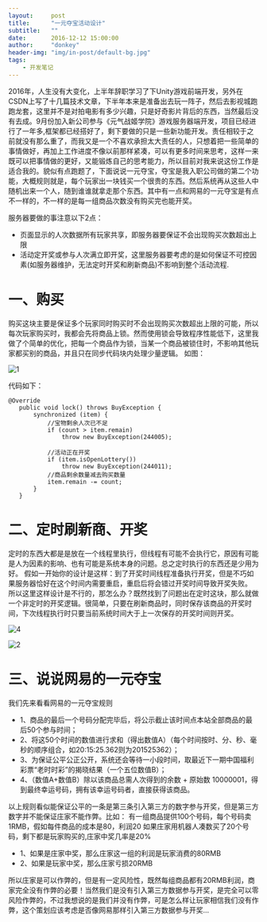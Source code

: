 ```yaml
---
layout:     post
title:      "一元夺宝活动设计"
subtitle:   ""
date:       2016-12-12 15:00:00
author:     "donkey"
header-img: "img/in-post/default-bg.jpg"
tags:
    - 开发笔记
---
```

   
   2016年，人生没有大变化，上半年辞职学习了下Unity游戏前端开发，另外在CSDN上写了十几篇技术文章，下半年本来是准备出去玩一阵子，然后去影视城跑跑龙套，这里并不是对拍电影有多少兴趣，只是好奇影片背后的东西，当然最后没有去成。9月份加入新公司参与《元气战姬学院》游戏服务器端开发，项目已经进行了一年多,框架都已经搭好了，剩下要做的只是一些新功能开发。责任相较于之前就没有那么重了，而我又是一个不喜欢承担太大责任的人，只想着把一些简单的事情做好，再加上工作进度不像以前那样紧凑，可以有更多时间来思考，这样一来既可以把事情做的更好，又能锻炼自己的思考能力，所以目前对我来说这份工作是适合我的。貌似有点跑题了，下面说说一元夺宝，夺宝是我入职公司做的第二个功能，大概规则就是，每个玩家出一块钱买一个很贵的东西。然后系统再从这些人中随机出来一个人，随到谁谁就拿走那个东西。其中有一点和网易的一元夺宝是有点不一样的，不一样的是每一组商品次数没有购买完也能开奖。
   
  服务器要做的事注意以下2点：
  * 页面显示的人次数据所有玩家共享，即服务器要保证不会出现购买次数超出上限
  * 活动定开奖或参与人次满立即开奖，这里服务器要考虑的是如何保证不可控因素(如服务器维护，无法定时开奖和刷新商品)不影响到整个活动流程.
   
# 一、购买

   购买这块主要是保证多个玩家同时购买时不会出现购买次数超出上限的可能，所以每次玩家购买时，我都会先将商品上锁。然而使用锁会导致程序性能低下，这里我做了个简单的优化，把每一个商品作为锁，当某一个商品被锁住时，不影响其他玩家都买别的商品，并且只在同步代码块内处理少量逻辑。
 如图：
    
 ![1](http://liulongling.github.io/img/in-post/2016-12/1.jpg)
    
  代码如下：
  
```
@Override  
   public void lock() throws BuyException {  
       synchronized (item) {  
           //宝物剩余人次已不足  
           if (count > item.remain)  
               throw new BuyException(244005);  
  
           //活动正在开奖  
           if (item.isOpenLottery())  
               throw new BuyException(244011);  
           //商品剩余数量减去购买数量  
           item.remain -= count;  
       }  
   }  
```

# 二、定时刷新商、开奖

   定时的东西大都是是放在一个线程里执行，但线程有可能不会执行它，原因有可能是人为因素的影响、也有可能是系统本身的问题。总之定时执行的东西还是少用为好。
 假如一开始你的设计是这样：到了开奖时间线程准备执行开奖，但是不巧如果服务器恰好在这个时间内需要重启，重启后将会错过开奖时间导致开奖失败。
 所以这里这样设计是不行的，那怎么办？既然找到了问题出在定时这块，那么就做一个非定时的开奖逻辑。很简单，只要在刷新商品时，同时保存该商品的开奖时间，下次线程执行时只要当前系统时间大于上一次保存的开奖时间则开奖。
 
 ![4](http://liulongling.github.io/img/in-post/2016-12/4.png)   
     
 ![2](http://liulongling.github.io/img/in-post/2016-12/2.jpg)
    

    
# 三、说说网易的一元夺宝

   我们先来看看网易的一元夺宝规则
   
  * 1、商品的最后一个号码分配完毕后，将公示截止该时间点本站全部商品的最后50个参与时间；
  * 2、将这50个时间的数值进行求和（得出数值A）（每个时间按时、分、秒、毫秒的顺序组合，如20:15:25.362则为201525362）；
  * 3、为保证公平公正公开，系统还会等待一小段时间，取最近下一期中国福利彩票“老时时彩”的揭晓结果（一个五位数值B）；
  * 4、（数值A+数值B）除以该商品总需人次得到的余数 + 原始数 10000001，得到最终幸运号码，拥有该幸运号码者，直接获得该商品。

  以上规则看似能保证公平的一条是第三条引入第三方的数字参与开奖，但是第三方数字并不能保证庄家不能作弊。比如：
   有一组商品提供100个号码，每个号码卖1RMB，假如每件商品的成本是80，利润20
  如果庄家用机器人凑数买了20个号码，剩下都是玩家购买的,庄家中奖几率是20%
  
  * 1、如果是庄家中奖，那么庄家这一组的利润是玩家消费的80RMB
  * 2、如果是玩家中奖，那么庄家亏损20RMB
  
   所以庄家是可以作弊的，但是有一定风险性，既然每组商品都有20RMB利润，商家完全没有作弊的必要！当然我们是没有引入第三方数据参与开奖，是完全可以零风险作弊的，不过我想说的是我们并没有作弊，可是怎么样让玩家相信我们没有作弊，这个策划应该考虑是否像网易那样引入第三方数据参与开奖...